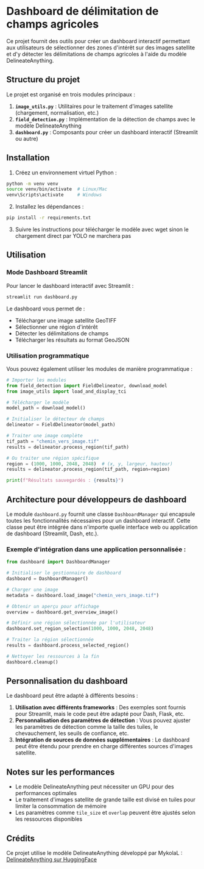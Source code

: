 # Dashboard de délimitation de champs agricoles

Ce projet fournit des outils pour créer un dashboard interactif permettant aux utilisateurs de sélectionner des zones d'intérêt sur des images satellite et d'y détecter les délimitations de champs agricoles à l'aide du modèle DelineateAnything.

## Structure du projet

Le projet est organisé en trois modules principaux :

1. **`image_utils.py`** : Utilitaires pour le traitement d'images satellite (chargement, normalisation, etc.)
2. **`field_detection.py`** : Implémentation de la détection de champs avec le modèle DelineateAnything
3. **`dashboard.py`** : Composants pour créer un dashboard interactif (Streamlit ou autre)

## Installation

1. Créez un environnement virtuel Python :

```bash
python -m venv venv
source venv/bin/activate  # Linux/Mac
venv\Scripts\activate     # Windows
```

2. Installez les dépendances :

```bash
pip install -r requirements.txt
```

3. Suivre les instructions pour télécharger le modèle avec wget sinon le chargement direct par YOLO ne marchera pas

## Utilisation

### Mode Dashboard Streamlit

Pour lancer le dashboard interactif avec Streamlit :

```bash
streamlit run dashboard.py
```

Le dashboard vous permet de :
- Télécharger une image satellite GeoTIFF
- Sélectionner une région d'intérêt
- Détecter les délimitations de champs
- Télécharger les résultats au format GeoJSON

### Utilisation programmatique

Vous pouvez également utiliser les modules de manière programmatique :

```python
# Importer les modules
from field_detection import FieldDelineator, download_model
from image_utils import load_and_display_tci

# Télécharger le modèle
model_path = download_model()

# Initialiser le détecteur de champs
delineator = FieldDelineator(model_path)

# Traiter une image complète
tif_path = "chemin_vers_image.tif"
results = delineator.process_region(tif_path)

# Ou traiter une région spécifique
region = (1000, 1000, 2048, 2048)  # (x, y, largeur, hauteur)
results = delineator.process_region(tif_path, region=region)

print(f"Résultats sauvegardés : {results}")
```

## Architecture pour développeurs de dashboard

Le module `dashboard.py` fournit une classe `DashboardManager` qui encapsule toutes les fonctionnalités nécessaires pour un dashboard interactif. Cette classe peut être intégrée dans n'importe quelle interface web ou application de dashboard (Streamlit, Dash, etc.).

### Exemple d'intégration dans une application personnalisée :

```python
from dashboard import DashboardManager

# Initialiser le gestionnaire de dashboard
dashboard = DashboardManager()

# Charger une image
metadata = dashboard.load_image("chemin_vers_image.tif")

# Obtenir un aperçu pour affichage
overview = dashboard.get_overview_image()

# Définir une région sélectionnée par l'utilisateur
dashboard.set_region_selection(1000, 1000, 2048, 2048)

# Traiter la région sélectionnée
results = dashboard.process_selected_region()

# Nettoyer les ressources à la fin
dashboard.cleanup()
```

## Personnalisation du dashboard

Le dashboard peut être adapté à différents besoins :

1. **Utilisation avec différents frameworks** : Des exemples sont fournis pour Streamlit, mais le code peut être adapté pour Dash, Flask, etc.
2. **Personnalisation des paramètres de détection** : Vous pouvez ajuster les paramètres de détection comme la taille des tuiles, le chevauchement, les seuils de confiance, etc.
3. **Intégration de sources de données supplémentaires** : Le dashboard peut être étendu pour prendre en charge différentes sources d'images satellite.

## Notes sur les performances

- Le modèle DelineateAnything peut nécessiter un GPU pour des performances optimales
- Le traitement d'images satellite de grande taille est divisé en tuiles pour limiter la consommation de mémoire
- Les paramètres comme `tile_size` et `overlap` peuvent être ajustés selon les ressources disponibles

## Crédits

Ce projet utilise le modèle DelineateAnything développé par MykolaL : [DelineateAnything sur HuggingFace](https://huggingface.co/MykolaL/DelineateAnything)
